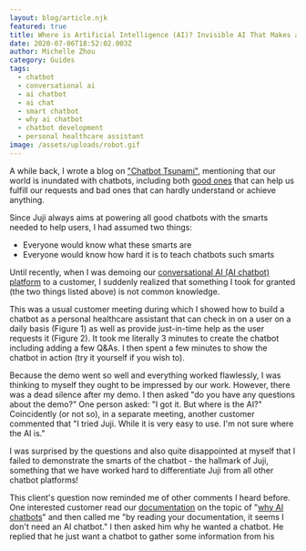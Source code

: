 ```yaml
---
layout: blog/article.njk
featured: true
title: Where is Artificial Intelligence (AI)? Invisible AI That Makes a Chatbot Smart
date: 2020-07-06T18:52:02.003Z
author: Michelle Zhou
category: Guides
tags:
  - chatbot
  - conversational ai
  - ai chatbot
  - ai chat
  - smart chatbot
  - why ai chatbot
  - chatbot development
  - personal healthcare assistant
image: /assets/uploads/robot.gif
---
```

A while back, I wrote a blog on ["Chatbot Tsunami"](https://juji.io/blog/chatbot-tsunami-the-good-bad/), mentioning that our world is inundated with chatbots, including both [good ones](https://www.newvoicesnasem.org/post/using-artificial-intelligence-to-combat-misinformation-about-covid-19) that can help us fulfill our requests and bad ones that can hardly understand or achieve anything.

Since Juji always aims at powering all good chatbots with the smarts needed to help users, I had assumed two things:

* Everyone would know what these smarts are 
* Everyone would know how hard it is to teach chatbots such smarts

Until recently, when I was demoing our [conversational AI (AI chatbot) platform](https://juji.io/juji-platform/) to a customer, I suddenly realized that something I took for granted (the two things listed above) is not common knowledge. 

This was a usual customer meeting during which I showed how to build a chatbot as a personal healthcare assistant that can check in on a user on a daily basis (Figure 1) as well as provide just-in-time help as the user requests it (Figure 2). It took me literally 3 minutes to create the chatbot including adding a few Q&As. I then spent a few minutes to show the chatbot in action (try it yourself if you wish to).  

Because the demo went so well and everything worked flawlessly, I was thinking to myself they ought to be impressed by our work. However, there was a dead silence after my demo. I then asked "do you have any questions about the demo?" One person asked: "I got it. But where is the AI?" Coincidently (or not so), in a separate meeting, another customer commented that "I tried Juji. While it is very easy to use. I'm not sure where the AI is."  

I was surprised by the questions and also quite disappointed at myself that I failed to demonstrate the smarts of the chatbot -  the hallmark of Juji, something that we have worked hard to differentiate Juji from all other chatbot platforms! 



This client's question now reminded me of other comments I heard before. One interested customer read our [documentation](https://juji.io/docs/) on the topic of "[why AI chatbots](https://juji.io/docs/why-ai-chatbots/)" and then called me "by reading your documentation, it seems I don't need an AI chatbot." I then asked him why he wanted a chatbot.  He replied that he just want a chatbot to gather some information from his